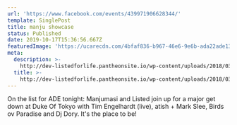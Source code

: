 ```yaml
---
url: 'https://www.facebook.com/events/439971906628344/'
template: SinglePost
title: manju showcase
status: Published
date: 2019-10-17T15:36:56.667Z
featuredImage: 'https://ucarecdn.com/4bfaf836-b967-46e6-9e6b-ada22ade135e/'
meta:
  description: >-
    http://dev-listedforlife.pantheonsite.io/wp-content/uploads/2018/03/Ben-Annand-Press-Kit-New.zip
  title: >-
    http://dev-listedforlife.pantheonsite.io/wp-content/uploads/2018/03/Ben-Annand-Press-Kit-New.zip
---
```

On the list for ADE tonight: Manjumasi and Listed join up for a major get down at Duke Of Tokyo with Tim Engelhardt (live), atish + Mark Slee, Birds ov Paradise and Dj Dory. It's the place to be!
